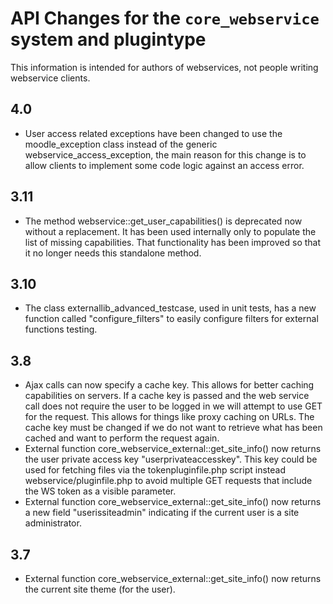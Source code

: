 # API Changes for the `core_webservice` system and plugintype

This information is intended for authors of webservices, not people writing webservice clients.

## 4.0

- User access related exceptions have been changed to use the moodle_exception class instead of the generic webservice_access_exception,
  the main reason for this change is to allow clients to implement some code logic against an access error.

## 3.11

- The method webservice::get_user_capabilities() is deprecated now without a replacement. It has been used
  internally only to populate the list of missing capabilities. That functionality has been improved so that
  it no longer needs this standalone method.

## 3.10

- The class externallib_advanced_testcase, used in unit tests, has a new function called "configure_filters" to easily configure filters for external functions testing.

## 3.8

- Ajax calls can now specify a cache key. This allows for better caching capabilities on servers. If a cache key
  is passed and the web service call does not require the user to be logged in we will attempt to use GET for the
  request. This allows for things like proxy caching on URLs. The cache key must be changed if we do not want to
  retrieve what has been cached and want to perform the request again.
- External function core_webservice_external::get_site_info() now returns the user private access key "userprivateaccesskey".
  This key could be used for fetching files via the tokenpluginfile.php script instead webservice/pluginfile.php to avoid
  multiple GET requests that include the WS token as a visible parameter.
- External function core_webservice_external::get_site_info() now returns a new field "userissiteadmin" indicating if
  the current user is a site administrator.

## 3.7

- External function core_webservice_external::get_site_info() now returns the current site theme (for the user).
